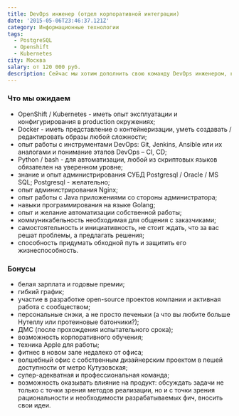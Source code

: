 ```yaml
---
title: DevOps инженер (отдел корпоративной интеграции)
date: '2015-05-06T23:46:37.121Z'
category: Информационные технологии
tags:
  - PostgreSQL
  - Openshift
  - Kubernetes
city: Москва
salary: от 120 000 руб.
description: Сейчас мы хотим дополнить свою команду DevOps инженером, который вместе с нами будет работать над созданием лучшего корпоративного мессенджера.
---
```


### Что мы ожидаем

- OpenShift / Kubernetes - иметь опыт эксплуатации и конфигурирования в production окружениях;
- Docker - иметь представление о контейнеризации, уметь создавать / редактировать образы любой сложности;
- опыт работы с инструментами DevOps: Git, Jenkins, Ansible или их аналогами и понимание этапов DevOps – CI, CD;
- Python / bash - для автоматизации, любой из скриптовых языков обязателен на уверенном уровне;
- знание и опыт администрирования СУБД Postgresql / Oracle / MS SQL; Postgresql - желательно;
- опыт администрирования Nginx;
- опыт работы с Java приложениями со стороны администратора;
- навыки программирования на языке Golang;
- опыт и желание автоматизации собственной работы;
- коммуникабельность необходимая для общения с заказчиками;
- самостоятельность и инициативность, не стоит ждать, что за вас решат проблемы, а предлагать решения;
- способность придумать обходной путь и защитить его жизнеспособность.

### Бонусы

- белая зарплата и годовые премии;
- гибкий график;
- участие в разработке open-source проектов компании и активная работа с сообществом;
- персональные снэки, а не просто печеньки (а что вы любите больше Нутеллу или протеиновые батончики?);
- ДМС (после прохождения испытательного срока);
- возможность корпоративного обучения;
- техника Apple для работы;
- фитнес в новом зале недалеко от офиса;
- волшебный офис с собственным дизайнерским проектом в пешей доступности от метро Кутузовская;
- супер-адекватная и профессиональная команда;
- возможность оказывать влияние на продукт: обсуждать задачи не только с точки зрения методов реализации, но и с точки зрения рациональности и необходимости разрабатываемых фич, вносить свои идеи.
